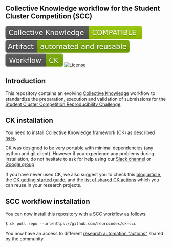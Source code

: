 ## Collective Knowledge workflow for the Student Cluster Competition (SCC)

[![compatibility](https://github.com/ctuning/ck-guide-images/blob/master/ck-compatible.svg)](https://github.com/ctuning/ck)
[![automation](https://github.com/ctuning/ck-guide-images/blob/master/ck-artifact-automated-and-reusable.svg)](https://ReproIndex.com)
[![workflow](https://github.com/ctuning/ck-guide-images/blob/master/ck-workflow.svg)](https://cKnowledge.org)
[![License](https://img.shields.io/badge/License-BSD%203--Clause-blue.svg)](https://opensource.org/licenses/BSD-3-Clause)

## Introduction

This repository contains an evolving [Collective Knowledge](https://github.com/ctuning/ck) 
workflow to standardize the preparation, execution and validation 
of submissions for the [Student Cluster Competition Reproducibility Challenge](http://www.studentclustercompetition.us/).

## CK installation

You need to install Collective Knowledge framework (CK) as described 
[here](https://github.com/ctuning/ck#Installation). 

CK was designed to be very portable with minimal dependencies (any python and git client). 
However if you experience any problems during installation, do not hesitate to ask for help
using our [Slack channel](https://bit.ly/ck-slack) 
or [Google group](https://bit.ly/ck-google-group)

If you have never used CK, we also suggest you to check 
this [blog article](https://michel.steuwer.info/About-CK),
the [CK getting started guide](https://github.com/ctuning/ck/wiki/First-Steps),
and the [list of shared CK actions](https://ReproIndex.com/components) which
you can reuse in your research projects.

## SCC workflow installation

You can now install this repository with a SCC workflow as follows:

```
$ ck pull repo --url=https://github.com/reproindex/ck-scc
```

You now have an access to different 
[research automation "actions"](https://ReproIndex.com/components/&c=module) 
shared by the community.
